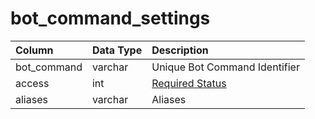 # bot\_command\_settings

| Column | Data Type | Description |
| :--- | :--- | :--- |
| bot\_command | varchar | Unique Bot Command Identifier |
| access | int | [Required Status](../../../schema/categories/account/account.md) |
| aliases | varchar | Aliases |

